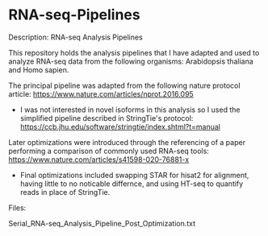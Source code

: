 # RNA-seq-Pipelines
Description: RNA-seq Analysis Pipelines

This repository holds the analysis pipelines that I have adapted and used to analyze RNA-seq data from
the following organisms: Arabidopsis thaliana and Homo sapien.

The principal pipeline was adapted from the following nature protocol article: https://www.nature.com/articles/nprot.2016.095
- I was not interested in novel isoforms in this analysis so I used the simplified pipeline described in StringTie's protocol: https://ccb.jhu.edu/software/stringtie/index.shtml?t=manual

Later optimizations were introduced through the referencing of a paper performing a comparison of commonly used RNA-seq tools: https://www.nature.com/articles/s41598-020-76881-x
- Final optimizations included swapping STAR for hisat2 for alignment, having little to no noticable differnce, and using HT-seq to quantify reads in place of StringTie.

Files:

Serial_RNA-seq_Analysis_Pipeline_Post_Optimization.txt


